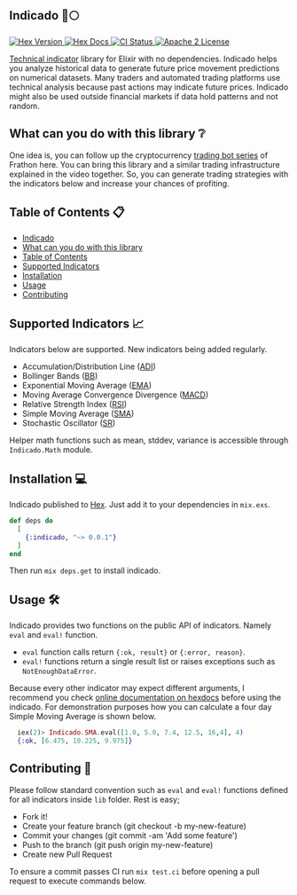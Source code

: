 ## Indicado 🚀🌕

<p>
  <a href="https://hex.pm/packages/indicado">
    <img alt="Hex Version" src="https://img.shields.io/hexpm/v/indicado.svg">
  </a>
  <a href="https://hexdocs.pm/indicado">
    <img alt="Hex Docs" src="http://img.shields.io/badge/hex.pm-docs-green.svg?style=flat">
  </a>
    <a href="https://github.com/thisiscetin/indicado/actions">
    <img alt="CI Status" src="https://github.com/thisiscetin/indicado/workflows/ci/badge.svg">
  </a>
  <a href="https://opensource.org/licenses/Apache-2.0">
    <img alt="Apache 2 License" src="https://img.shields.io/hexpm/l/oban">
  </a>
</p>

[Technical indicator](https://www.investopedia.com/terms/t/technicalindicator.asp) library for Elixir with no dependencies. Indicado helps you analyze historical data to generate future price movement predictions on numerical datasets. Many traders and automated trading platforms use technical analysis because past actions may indicate future prices. Indicado might also be used outside financial markets if data hold patterns and not random.

## What can you do with this library ❔

One idea is, you can follow up the cryptocurrency [trading bot series](https://www.youtube.com/watch?v=wVYIx7M6o28) of Frathon here. You can bring this library and a similar trading infrastructure explained in the video together. So, you can generate trading strategies with the indicators below and increase your chances of profiting.

## Table of Contents 📋
- [Indicado](#indicado-)
- [What can you do with this library](#what-can-you-do-with-this-library-)
- [Table of Contents](#table-of-contents-)
- [Supported Indicators](#supported-indicators-)
- [Installation](#installation-)
- [Usage](#usage-️)
- [Contributing](#contributing-)

## Supported Indicators 📈
Indicators below are supported. New indicators being added regularly.
- Accumulation/Distribution Line ([ADI](https://www.investopedia.com/terms/a/accumulationdistribution.asp))
- Bollinger Bands ([BB](https://www.investopedia.com/terms/b/bollingerbands.asp))
- Exponential Moving Average ([EMA](https://www.investopedia.com/terms/e/ema.asp))
- Moving Average Convergence Divergence ([MACD](https://www.investopedia.com/terms/m/macd.asp))
- Relative Strength Index ([RSI](https://www.investopedia.com/terms/r/rsi.asp))
- Simple Moving Average ([SMA](https://www.investopedia.com/terms/s/sma.asp))
- Stochastic Oscillator ([SR](https://www.investopedia.com/terms/s/stochasticoscillator.asp))

Helper math functions such as mean, stddev, variance is accessible through `Indicado.Math` module.

## Installation 💻

Indicado published to [Hex](https://hex.pm/packages/indicado). Just add it to your dependencies in `mix.exs`.

```elixir
def deps do
  [
    {:indicado, "~> 0.0.1"}
  ]
end
```
Then run `mix deps.get` to install indicado.

## Usage 🛠️

Indicado provides two functions on the public API of indicators. Namely `eval` and `eval!` function.
- `eval` function calls return `{:ok, result}` or `{:error, reason}`.
- `eval!` functions return a single result list or raises exceptions such as `NotEnoughDataError`.

Because every other indicator may expect different arguments, I recommend you check [online documentation on hexdocs](https://hexdocs.pm/indicado/Indicado.html) before using the indicado. For demonstration purposes how you can calculate a four day Simple Moving Average is shown below.

```elixir
  iex(2)> Indicado.SMA.eval([1.0, 5.0, 7.4, 12.5, 16,4], 4)
  {:ok, [6.475, 10.225, 9.975]}
```

## Contributing 🧵

Please follow standard convention such as `eval` and `eval!` functions defined for all indicators inside `lib` folder.
Rest is easy;

- Fork it!
- Create your feature branch (git checkout -b my-new-feature)
- Commit your changes (git commit -am 'Add some feature')
- Push to the branch (git push origin my-new-feature)
- Create new Pull Request

To ensure a commit passes CI run `mix test.ci` before opening a pull request to execute commands below.
